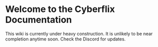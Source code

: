 # Welcome to the Cyberflix Documentation

This wiki is currently under heavy construction. It is unlikely to be near completion anytime soon. Check the Discord for updates.